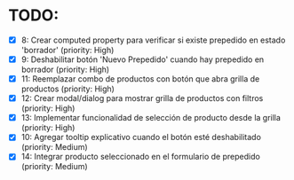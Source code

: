 # TODO:

- [x] 8: Crear computed property para verificar si existe prepedido en estado 'borrador' (priority: High)
- [x] 9: Deshabilitar botón 'Nuevo Prepedido' cuando hay prepedido en borrador (priority: High)
- [x] 11: Reemplazar combo de productos con botón que abra grilla de productos (priority: High)
- [x] 12: Crear modal/dialog para mostrar grilla de productos con filtros (priority: High)
- [x] 13: Implementar funcionalidad de selección de producto desde la grilla (priority: High)
- [x] 10: Agregar tooltip explicativo cuando el botón esté deshabilitado (priority: Medium)
- [x] 14: Integrar producto seleccionado en el formulario de prepedido (priority: Medium)
